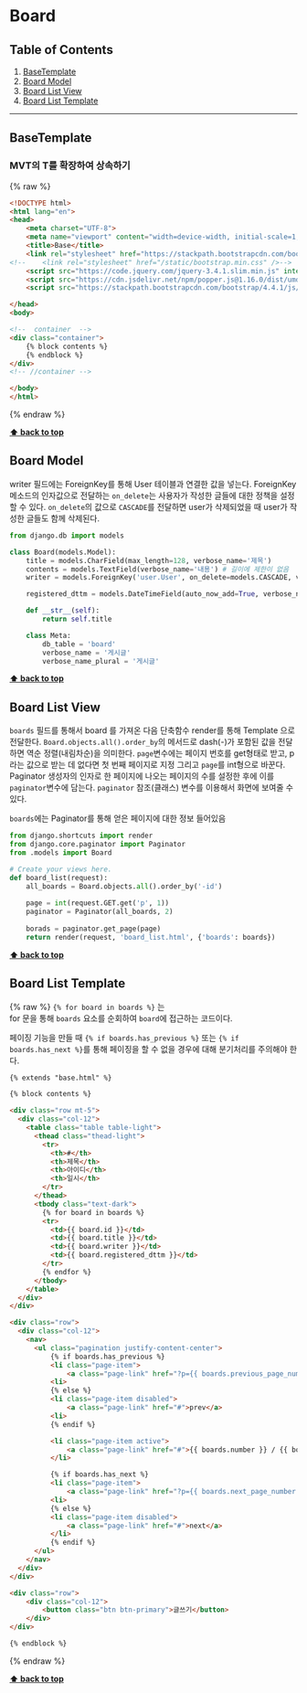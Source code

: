 # Board


## Table of Contents

  1. [BaseTemplate](#basetemplate)
  1. [Board Model](#board-model)
  1. [Board List View](#board-list-view)
  1. [Board List Template](#board-list-template)

---



## BaseTemplate
### MVT의 T를 확장하여 상속하기

{% raw %}
```html
<!DOCTYPE html>
<html lang="en">
<head>
    <meta charset="UTF-8">
    <meta name="viewport" content="width=device-width, initial-scale=1, shrink-to-fit=no">
    <title>Base</title>
    <link rel="stylesheet" href="https://stackpath.bootstrapcdn.com/bootstrap/4.4.1/css/bootstrap.min.css" integrity="sha384-Vkoo8x4CGsO3+Hhxv8T/Q5PaXtkKtu6ug5TOeNV6gBiFeWPGFN9MuhOf23Q9Ifjh" crossorigin="anonymous">
<!--    <link rel="stylesheet" href="/static/bootstrap.min.css" />-->
    <script src="https://code.jquery.com/jquery-3.4.1.slim.min.js" integrity="sha384-J6qa4849blE2+poT4WnyKhv5vZF5SrPo0iEjwBvKU7imGFAV0wwj1yYfoRSJoZ+n" crossorigin="anonymous"></script>
    <script src="https://cdn.jsdelivr.net/npm/popper.js@1.16.0/dist/umd/popper.min.js" integrity="sha384-Q6E9RHvbIyZFJoft+2mJbHaEWldlvI9IOYy5n3zV9zzTtmI3UksdQRVvoxMfooAo" crossorigin="anonymous"></script>
    <script src="https://stackpath.bootstrapcdn.com/bootstrap/4.4.1/js/bootstrap.min.js" integrity="sha384-wfSDF2E50Y2D1uUdj0O3uMBJnjuUD4Ih7YwaYd1iqfktj0Uod8GCExl3Og8ifwB6" crossorigin="anonymous"></script>

</head>
<body>

<!--  container  -->
<div class="container">
    {% block contents %}
    {% endblock %}
</div>
<!-- //container -->

</body>
</html>
```
{% endraw %}

**[⬆ back to top](#table-of-contents)**


## Board Model

writer 필드에는 ForeignKey를 통해 User 테이블과 연결한 값을 넣는다.
ForeignKey 메소드의 인자값으로 전달하는 `on_delete`는 사용자가 작성한 글들에 대한 정책을 설정할 수 있다.
`on_delete`의 값으로 `CASCADE`를 전달하면 user가 삭제되었을 때 user가 작성한 글들도 함께 삭제된다. 

```python
from django.db import models

class Board(models.Model):
    title = models.CharField(max_length=128, verbose_name='제목')
    contents = models.TextField(verbose_name='내용') # 길이에 제한이 없음
    writer = models.ForeignKey('user.User', on_delete=models.CASCADE, verbose_name='작성자')

    registered_dttm = models.DateTimeField(auto_now_add=True, verbose_name='등록시간')

    def __str__(self):
        return self.title

    class Meta:
        db_table = 'board'
        verbose_name = '게시글'
        verbose_name_plural = '게시글'
```


**[⬆ back to top](#table-of-contents)**


## Board List View

`boards` 필드를 통해서 board 를 가져온 다음 단축함수 render를 통해 Template 으로 전달한다.
`Board.objects.all().order_by`의 메서드로 dash(-)가 포함된 값을 전달하면 역순 정렬(내림차순)을 의미한다. 
`page`변수에는 페이지 번호를 get형태로 받고, p라는 값으로 받는 데 없다면 첫 번째 페이지로 지정
그리고 `page`를 int형으로 바꾼다.
Paginator 생성자의 인자로 한 페이지에 나오는 페이지의 수를 설정한 후에 이를 `paginator`변수에 담는다.
`paginator` 참조(클래스) 변수를 이용해서 화면에 보여줄 수 있다. 

`boards`에는 Paginator를 통해 얻은 페이지에 대한 정보 들어있음

```python
from django.shortcuts import render
from django.core.paginator import Paginator
from .models import Board

# Create your views here.
def board_list(request):
    all_boards = Board.objects.all().order_by('-id') 
    
    page = int(request.GET.get('p', 1))
    paginator = Paginator(all_boards, 2)
    
    borads = paginator.get_page(page)        
    return render(request, 'board_list.html', {'boards': boards})
```

**[⬆ back to top](#table-of-contents)**



## Board List Template

{% raw %}
`{% for board in boards %}` 는  
for 문을 통해 `boards` 요소를 순회하여 `board`에 접근하는 코드이다.

페이징 기능을 만들 때 `{% if boards.has_previous %}` 또는 `{% if boards.has_next %}`를 통해 페이징을 할 수 없을 경우에 대해 분기처리를 주의해야 한다.

```html
{% extends "base.html" %}

{% block contents %}

<div class="row mt-5">
  <div class="col-12">
    <table class="table table-light">
      <thead class="thead-light">
        <tr>
          <th>#</th>
          <th>제목</th>
          <th>아이디</th>
          <th>일시</th>
        </tr>
      </thead>
      <tbody class="text-dark">
        {% for board in boards %}
        <tr>
          <td>{{ board.id }}</td>
          <td>{{ board.title }}</td>
          <td>{{ board.writer }}</td>
          <td>{{ board.registered_dttm }}</td>
        </tr>
        {% endfor %}
      </tbody>
    </table>
  </div>
</div>

<div class="row">
  <div class="col-12">
    <nav>
      <ul class="pagination justify-content-center">
          {% if boards.has_previous %}
          <li class="page-item">
              <a class="page-link" href="?p={{ boards.previous_page_number }}">prev</a>
          <li>
          {% else %}
          <li class="page-item disabled">
              <a class="page-link" href="#">prev</a>
          <li>
          {% endif %}

          <li class="page-item active">
              <a class="page-link" href="#">{{ boards.number }} / {{ boards.paginator.num_pages }}</a>
          </li>

          {% if boards.has_next %}
          <li class="page-item">
              <a class="page-link" href="?p={{ boards.next_page_number }}">next</a>
          <li>
          {% else %}
          <li class="page-item disabled">
              <a class="page-link" href="#">next</a>
          </li>
          {% endif %}
      </ul>
    </nav>
  </div>
</div>

<div class="row">
    <div class="col-12">
        <button class="btn btn-primary">글쓰기</button>
    </div>
</div>

{% endblock %}

```
{% endraw %}

**[⬆ back to top](#table-of-contents)**


